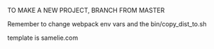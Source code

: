 TO MAKE A NEW PROJECT, BRANCH FROM MASTER

Remember to change webpack env vars and the bin/copy_dist_to.sh

template is samelie.com
